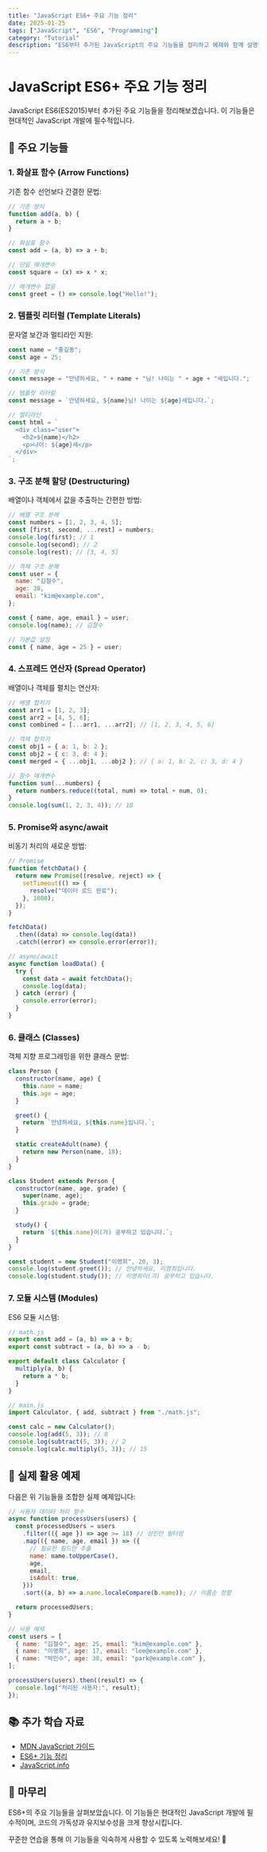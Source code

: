 ```yaml
---
title: "JavaScript ES6+ 주요 기능 정리"
date: 2025-01-25
tags: ["JavaScript", "ES6", "Programming"]
category: "Tutorial"
description: "ES6부터 추가된 JavaScript의 주요 기능들을 정리하고 예제와 함께 설명합니다."
---
```


# JavaScript ES6+ 주요 기능 정리

JavaScript ES6(ES2015)부터 추가된 주요 기능들을 정리해보겠습니다. 이 기능들은 현대적인 JavaScript 개발에 필수적입니다.

## 🔧 주요 기능들

### 1. 화살표 함수 (Arrow Functions)

기존 함수 선언보다 간결한 문법:

```javascript
// 기존 방식
function add(a, b) {
  return a + b;
}

// 화살표 함수
const add = (a, b) => a + b;

// 단일 매개변수
const square = (x) => x * x;

// 매개변수 없음
const greet = () => console.log("Hello!");
```

### 2. 템플릿 리터럴 (Template Literals)

문자열 보간과 멀티라인 지원:

```javascript
const name = "홍길동";
const age = 25;

// 기존 방식
const message = "안녕하세요, " + name + "님! 나이는 " + age + "세입니다.";

// 템플릿 리터럴
const message = `안녕하세요, ${name}님! 나이는 ${age}세입니다.`;

// 멀티라인
const html = `
  <div class="user">
    <h2>${name}</h2>
    <p>나이: ${age}세</p>
  </div>
`;
```

### 3. 구조 분해 할당 (Destructuring)

배열이나 객체에서 값을 추출하는 간편한 방법:

```javascript
// 배열 구조 분해
const numbers = [1, 2, 3, 4, 5];
const [first, second, ...rest] = numbers;
console.log(first); // 1
console.log(second); // 2
console.log(rest); // [3, 4, 5]

// 객체 구조 분해
const user = {
  name: "김철수",
  age: 30,
  email: "kim@example.com",
};

const { name, age, email } = user;
console.log(name); // 김철수

// 기본값 설정
const { name, age = 25 } = user;
```

### 4. 스프레드 연산자 (Spread Operator)

배열이나 객체를 펼치는 연산자:

```javascript
// 배열 합치기
const arr1 = [1, 2, 3];
const arr2 = [4, 5, 6];
const combined = [...arr1, ...arr2]; // [1, 2, 3, 4, 5, 6]

// 객체 합치기
const obj1 = { a: 1, b: 2 };
const obj2 = { c: 3, d: 4 };
const merged = { ...obj1, ...obj2 }; // { a: 1, b: 2, c: 3, d: 4 }

// 함수 매개변수
function sum(...numbers) {
  return numbers.reduce((total, num) => total + num, 0);
}
console.log(sum(1, 2, 3, 4)); // 10
```

### 5. Promise와 async/await

비동기 처리의 새로운 방법:

```javascript
// Promise
function fetchData() {
  return new Promise((resolve, reject) => {
    setTimeout(() => {
      resolve("데이터 로드 완료");
    }, 1000);
  });
}

fetchData()
  .then((data) => console.log(data))
  .catch((error) => console.error(error));

// async/await
async function loadData() {
  try {
    const data = await fetchData();
    console.log(data);
  } catch (error) {
    console.error(error);
  }
}
```

### 6. 클래스 (Classes)

객체 지향 프로그래밍을 위한 클래스 문법:

```javascript
class Person {
  constructor(name, age) {
    this.name = name;
    this.age = age;
  }

  greet() {
    return `안녕하세요, ${this.name}입니다.`;
  }

  static createAdult(name) {
    return new Person(name, 18);
  }
}

class Student extends Person {
  constructor(name, age, grade) {
    super(name, age);
    this.grade = grade;
  }

  study() {
    return `${this.name}이(가) 공부하고 있습니다.`;
  }
}

const student = new Student("이영희", 20, 3);
console.log(student.greet()); // 안녕하세요, 이영희입니다.
console.log(student.study()); // 이영희이(가) 공부하고 있습니다.
```

### 7. 모듈 시스템 (Modules)

ES6 모듈 시스템:

```javascript
// math.js
export const add = (a, b) => a + b;
export const subtract = (a, b) => a - b;

export default class Calculator {
  multiply(a, b) {
    return a * b;
  }
}

// main.js
import Calculator, { add, subtract } from "./math.js";

const calc = new Calculator();
console.log(add(5, 3)); // 8
console.log(subtract(5, 3)); // 2
console.log(calc.multiply(5, 3)); // 15
```

## 🎯 실제 활용 예제

다음은 위 기능들을 조합한 실제 예제입니다:

```javascript
// 사용자 데이터 처리 함수
async function processUsers(users) {
  const processedUsers = users
    .filter(({ age }) => age >= 18) // 성인만 필터링
    .map(({ name, age, email }) => ({
      // 필요한 필드만 추출
      name: name.toUpperCase(),
      age,
      email,
      isAdult: true,
    }))
    .sort((a, b) => a.name.localeCompare(b.name)); // 이름순 정렬

  return processedUsers;
}

// 사용 예제
const users = [
  { name: "김철수", age: 25, email: "kim@example.com" },
  { name: "이영희", age: 17, email: "lee@example.com" },
  { name: "박민수", age: 30, email: "park@example.com" },
];

processUsers(users).then((result) => {
  console.log("처리된 사용자:", result);
});
```

## 📚 추가 학습 자료

- [MDN JavaScript 가이드](https://developer.mozilla.org/ko/docs/Web/JavaScript/Guide)
- [ES6+ 기능 정리](https://es6-features.org/)
- [JavaScript.info](https://ko.javascript.info/)

## 🎉 마무리

ES6+의 주요 기능들을 살펴보았습니다. 이 기능들은 현대적인 JavaScript 개발에 필수적이며, 코드의 가독성과 유지보수성을 크게 향상시킵니다.

꾸준한 연습을 통해 이 기능들을 익숙하게 사용할 수 있도록 노력해보세요! 🚀
